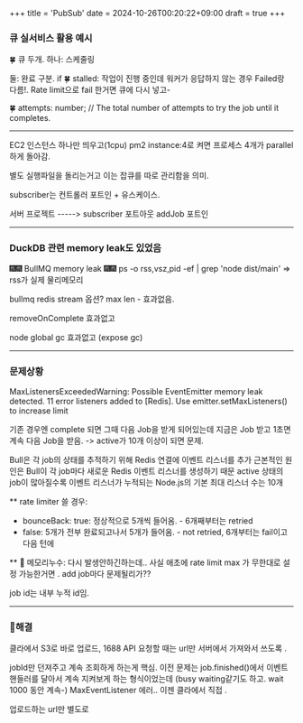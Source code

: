 +++
title = 'PubSub'
date = 2024-10-26T00:20:22+09:00
draft = true
+++

### 큐 실서비스 활용 예시

🍀 큐 두개.
하나: 스케줄링

둘: 완료 구분.
if 
🍀 stalled: 작업이 진행 중인데 워커가 응답하지 않는 경우
Failed랑 다름!. 
Rate limit으로 fail 한거면 큐에 다시 넣고- 


🍀 attempts: number; // The total number of attempts to try the job until it completes.

---

EC2 인스턴스 하나만 띄우고(1cpu)
pm2 instance:4로 켜면 프로세스 4개가 parallel 하게 돌아감.

별도 실행파일을 돌리는거고
이는 잡큐를 따로 관리함을 의미.

subscriber는 컨트롤러 포트인 + 유스케이스.

서버 프로젝트 ----->  subscriber
    포트아웃 addJob  포트인


---
### DuckDB 관련 memory leak도 있었음

🎆🎆 BullMQ memory leak 🎆🎆
ps -o rss,vsz,pid -ef | grep 'node dist/main' => rss가 실제 물리메모리

bullmq redis stream 옵션? max len - 효과없음.

removeOnComplete 효과없고

node global gc 효과없고 (expose gc)

---
### 문제상황

MaxListenersExceededWarning: Possible EventEmitter memory leak detected. 11 error listeners added to [Redis]. Use emitter.setMaxListeners() to increase limit


기존 경우엔 complete 되면 그때 다음 Job을 받게 되어있는데
지금은 Job 받고 1초면 계속 다음 Job을 받음. -> active가 10개 이상이 되면 문제.

Bull은 각 job의 상태를 추적하기 위해 Redis 연결에 이벤트 리스너를 추가
근본적인 원인은 Bull이 각 job마다 새로운 Redis 이벤트 리스너를 생성하기 때문
active 상태의 job이 많아질수록 이벤트 리스너가 누적되는
Node.js의 기본 최대 리스너 수는 10개

**
rate limiter 쓸 경우:
- bounceBack: true: 정상적으로 5개씩 들어옴. - 6개째부터는 retried
- false: 5개가 전부 완료되고나서 5개가 들어옴.  - not retried, 6개부터는 fail이고 다음 턴에 


** 
🔴 메모리누수: 다시 발생안하긴하는데..
사실 애초에 rate limit max 가 무한대로 설정 가능한거면 . add job마다 문제될리가??

job id는 내부 누적 id임.

---
### 🔴해결

클라에서 S3로 바로 업로드, 
1688 API 요청할 때는 url만 서버에서 가져와서 쓰도록 .

jobId만 던져주고 계속 조회하게 하는게 핵심.
이전 문제는 job.finished()에서 이벤트 핸들러를 달아서 
계속 지켜보게 하는 형식이었는데 (busy waiting같기도 하고. wait 1000 동안 계속-)
MaxEventListener 에러..
이젠 클라에서 직접 .

업로드하는 url만 별도로